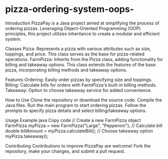 # pizza-ordering-system-oops-
Introduction
PizzaPay is a Java project aimed at simplifying the process of ordering pizzas. Leveraging Object-Oriented Programming (OOP) principles, this project utilizes inheritance to create a modular and efficient system.

Classes
Pizza: Represents a pizza with various attributes such as size, toppings, and price. This class serves as the base for pizza-related operations.
FarmPizza: Inherits from the Pizza class, adding functionality for billing and takeaway options. This class extends the features of the base pizza, incorporating billing methods and takeaway options.

Features
Ordering: Easily order pizzas by specifying size and toppings.
Billing: Calculate bills for orders with FarmPizza's built-in billing methods.
Takeaway: Option to choose takeaway service for added convenience.

How to Use
Clone the repository or download the source code.
Compile the Java files.
Run the main program to start ordering pizzas.
Follow the prompts to specify pizza details and select billing/takeaway options.

Usage Example
java
Copy code
// Create a new FarmPizza object
FarmPizza myPizza = new FarmPizza("Large", "Pepperoni");
// Calculate bill
double billAmount = myPizza.calculateBill();
// Choose takeaway option
myPizza.takeaway();

Contributing
Contributions to improve PizzaPay are welcome! Fork the repository, make your changes, and submit a pull request.
